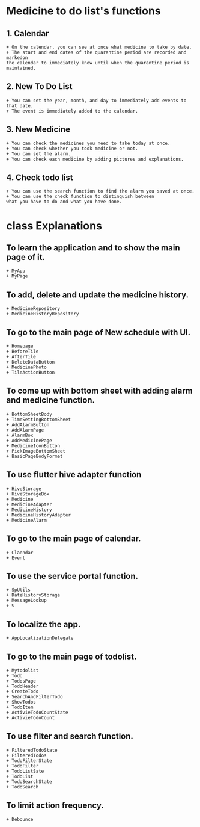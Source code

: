# Medicine to do list's functions

## 1. Calendar
    + On the calendar, you can see at once what medicine to take by date.
    + The start and end dates of the quarantine period are recorded and markedon
    the calendar to immediately know until when the quarantine period is maintained.
    
   

## 2. New To Do List
    + You can set the year, month, and day to immediately add events to that date.
    + The event is immediately added to the calendar.


## 3. New Medicine
    + You can check the medicines you need to take today at once.
    + You can check whether you took medicine or not.
    + You can set the alarm.
    + You can check each medicine by adding pictures and explanations.
    

## 4. Check todo list
    + You can use the search function to find the alarm you saved at once.
    + You can use the check function to distinguish between
    what you have to do and what you have done.


# class Explanations

## To learn the application and to show the main page of it.
    + MyApp
    + MyPage

## To add, delete and update the medicine history.
    + MedicineRepository
    + MedicineHistoryRepository

## To go to the main page of New schedule with UI.
    + Homepage
    + BeforeTile
    + AfterTile
    + DeleteDataButton
    + MedicinePhoto
    + TileActionButton

## To come up with bottom sheet with adding alarm and medicine function.
    + BottomSheetBody
    + TimeSettingBottomSheet
    + AddAlarmButton
    + AddAlarmPage
    + AlarmBox
    + AddMedicinePage
    + MedicineIconButton
    + PickImageBottomSheet
    + BasicPageBodyFormet

## To use flutter hive adapter function
    + HiveStorage
    + HiveStorageBox
    + Medicine
    + MedicineAdapter
    + MedicineHistory
    + MedicineHistoryAdapter
    + MedicineAlarm

## To go to the main page of calendar.
    + Claendar
    + Event

## To use the service portal function.
    + SpUtils
    + DateHistoryStorage
    + MessageLookup
    + S

## To localize the app.
    + AppLocalizationDelegate

## To go to the main page of todolist.
    + Mytodolist
    + Todo
    + TodosPage
    + TodoHeader
    + CreateTodo
    + SearchAndFilterTodo
    + ShowTodos
    + TodoItem
    + ActivieTodoCountState
    + ActivieTodoCount

## To use filter and search function.
    + FilteredTodoState
    + FilteredTodos
    + TodoFilterState
    + TodoFilter
    + TodoListSate
    + TodoList
    + TodoSearchState
    + TodoSearch

## To limit action frequency. 
    + Debounce
